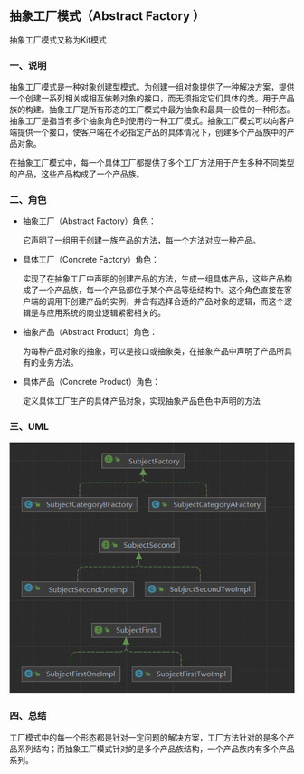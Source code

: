 ## 抽象工厂模式（Abstract Factory ）

抽象工厂模式又称为Kit模式

### 一、说明

抽象工厂模式是一种对象创建型模式。为创建一组对象提供了一种解决方案，提供一个创建一系列相关或相互依赖对象的接口，而无须指定它们具体的类。用于产品族的构建。抽象工厂是所有形态的工厂模式中最为抽象和最具一般性的一种形态。抽象工厂是指当有多个抽象角色时使用的一种工厂模式。抽象工厂模式可以向客户端提供一个接口，使客户端在不必指定产品的具体情况下，创建多个产品族中的产品对象。

在抽象工厂模式中，每一个具体工厂都提供了多个工厂方法用于产生多种不同类型的产品，这些产品构成了一个产品族。

### 二、角色

- 抽象工厂（Abstract Factory）角色：

  它声明了一组用于创建一族产品的方法，每一个方法对应一种产品。

- 具体工厂（Concrete Factory）角色：

  实现了在抽象工厂中声明的创建产品的方法，生成一组具体产品，这些产品构成了一个产品族，每一个产品都位于某个产品等级结构中。这个角色直接在客户端的调用下创建产品的实例，并含有选择合适的产品对象的逻辑，而这个逻辑是与应用系统的商业逻辑紧密相关的。 

- 抽象产品（Abstract Product）角色：

  为每种产品对象的抽象，可以是接口或抽象类，在抽象产品中声明了产品所具有的业务方法。

- 具体产品（Concrete Product）角色：

  定义具体工厂生产的具体产品对象，实现抽象产品色色中声明的方法

### 三、UML

![image-20230130101709836](https://raw.githubusercontent.com/xiaolifeizei/myImages/master/picgo/image-20230130101709836.png)

### 四、总结

工厂模式中的每一个形态都是针对一定问题的解决方案，工厂方法针对的是多个产品系列结构；而抽象工厂模式针对的是多个产品族结构，一个产品族内有多个产品系列。